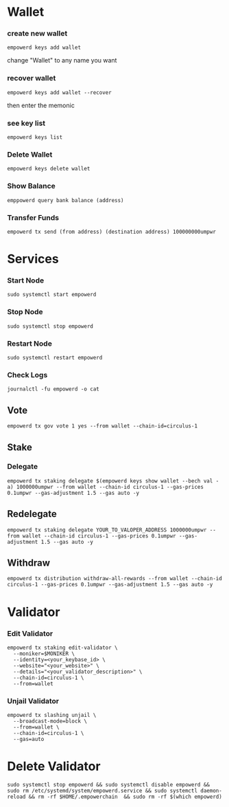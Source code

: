# Wallet
### create new wallet
```
empowerd keys add wallet
```
change "Wallet" to any name you want

### recover wallet
```
empowerd keys add wallet --recover
```
then enter the memonic

### see key list
```
empowerd keys list
```
### Delete Wallet
```
empowerd keys delete wallet
```
### Show Balance
```
emppowerd query bank balance (address)
```
### Transfer Funds
```
empowerd tx send (from address) (destination address) 100000000umpwr
```

# Services
### Start Node
```
sudo systemctl start empowerd
```
### Stop Node
```
sudo systemctl stop empowerd
```
### Restart Node
```
sudo systemctl restart empowerd
```
### Check Logs
```
journalctl -fu empowerd -o cat
```

## Vote
```
empowerd tx gov vote 1 yes --from wallet --chain-id=circulus-1
```

## Stake
### Delegate 
```
empowerd tx staking delegate $(empowerd keys show wallet --bech val -a) 1000000umpwr --from wallet --chain-id circulus-1 --gas-prices 0.1umpwr --gas-adjustment 1.5 --gas auto -y
```
## Redelegate 
```
empowerd tx staking delegate YOUR_TO_VALOPER_ADDRESS 1000000umpwr --from wallet --chain-id circulus-1 --gas-prices 0.1umpwr --gas-adjustment 1.5 --gas auto -y
```
## Withdraw
```
empowerd tx distribution withdraw-all-rewards --from wallet --chain-id circulus-1 --gas-prices 0.1umpwr --gas-adjustment 1.5 --gas auto -y
```

# Validator
### Edit Validator
```
empowerd tx staking edit-validator \
  --moniker=$MONIKER \
  --identity=<your_keybase_id> \
  --website="<your_website>" \
  --details="<your_validator_description>" \
  --chain-id=circulus-1 \
  --from=wallet
```
### Unjail Validator
```
empowerd tx slashing unjail \
  --broadcast-mode=block \
  --from=wallet \
  --chain-id=circulus-1 \
  --gas=auto
```
# Delete Validator
```
sudo systemctl stop empowerd && sudo systemctl disable empowerd && sudo rm /etc/systemd/system/empowerd.service && sudo systemctl daemon-reload && rm -rf $HOME/.empowerchain  && sudo rm -rf $(which empowerd) 
```
